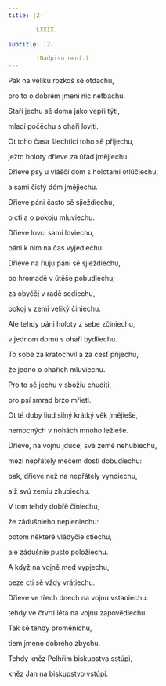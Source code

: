 ```yaml
---
title: |2-

        LXXIX.
      
subtitle: |2-

        (Nadpisu není.)
---
```


Pak na velikú rozkoš sě otdachu,

pro to o dobrém jmeni nic netbachu.

Staří jechu sě doma jako vepři týti,

mladí počěchu s ohaři loviti.

Ot toho časa šlechtici toho sě přijechu,

ježto holoty dřieve za úřad jmějiechu.

Dřieve psy u vláščí dóm s holotami otlúčiechu,

a sami čistý dóm jmějiechu.

Dřieve páni často sě sjieždiechu,

o cti a o pokoju mluviechu.

Dřieve lovci sami loviechu,

páni k nim na čas vyjediechu.

Dřieve na řiuju páni sě sjieždiechu,

po hromadě v útěše pobudiechu;

za obyčěj v radě sediechu,

pokoj v zemi veliký činiechu.

Ale tehdy páni holoty z sebe zčiniechu,

v jednom domu s ohaři bydliechu.

To sobě za kratochvíl a za česť přijechu,

že jedno o ohařích mluviechu.

Pro to sě jechu v sbožiu chuditi,

pro psí smrad brzo mřieti.

Ot té doby liud silný krátký věk jmějieše,

nemocných v nohách mnoho ležieše.

Dřieve, na vojnu jdúce, své země nehubiechu,

mezi nepřátely mečem dosti dobudiechu:

pak, dřieve než na nepřátely vyndiechu,

a’ž svú zemiu zhubiechu.

V tom tehdy dobřě činiechu,

že zádušnieho nepleniechu:

potom některé vládyčie ctiechu,

ale zádušnie pusto položiechu.

A když na vojně med vypjechu,

beze cti sě vždy vrátiechu.

Dřieve ve třech dnech na vojnu vstaniechu:

tehdy ve čtvrti léta na vojnu zapovědiechu.

Tak sě tehdy proměnichu,

tiem jmene dobrého zbychu.

Tehdy kněz Pelhřim biskupstva sstúpi,

kněz Jan na biskupstvo vstúpi.
